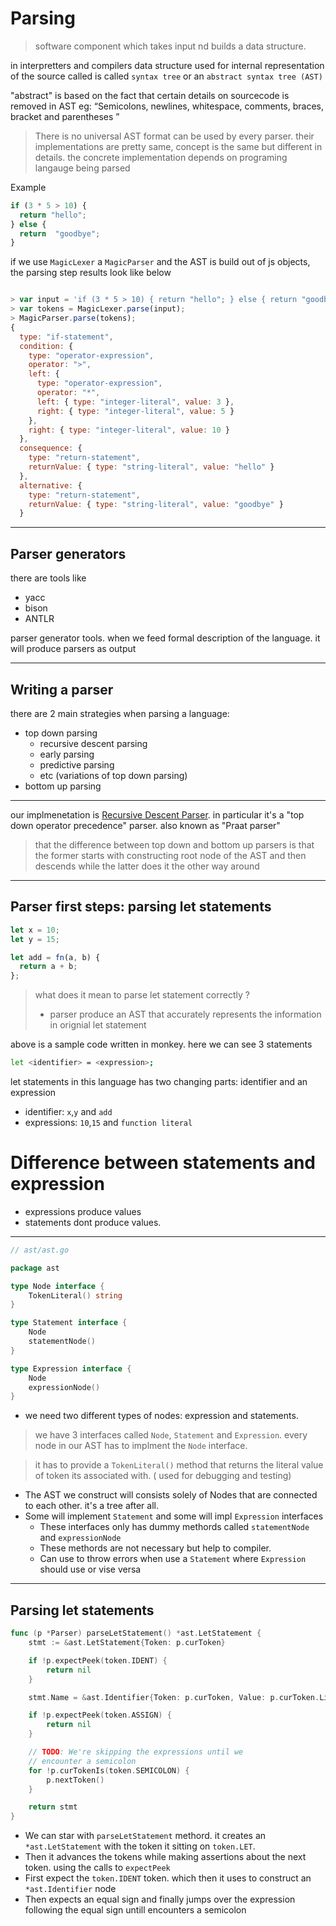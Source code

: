 # Parsing

> software component which takes input nd builds a data structure.

in interpretters and compilers data structure used for internal representation
of the source called is called `syntax tree` or an `abstract syntax tree (AST)`

"abstract" is based on the fact that certain details on sourcecode is removed in AST
eg: “Semicolons, newlines, whitespace, comments, braces, bracket and parentheses ”

> There is no universal AST format can be used by every parser. 
their implementations are pretty same, concept is the same
but different in details. the concrete implementation depends on 
programing langauge being parsed

Example

```js
if (3 * 5 > 10) {
  return "hello";
} else {
  return  "goodbye";
}
```

if we use `MagicLexer` a `MagicParser` and the AST is build out of js objects,
the parsing step results look like below
```js

> var input = 'if (3 * 5 > 10) { return "hello"; } else { return "goodbye"; }';
> var tokens = MagicLexer.parse(input);
> MagicParser.parse(tokens);
{
  type: "if-statement",
  condition: {
    type: "operator-expression",
    operator: ">",
    left: {
      type: "operator-expression",
      operator: "*",
      left: { type: "integer-literal", value: 3 },
      right: { type: "integer-literal", value: 5 }
    },
    right: { type: "integer-literal", value: 10 }
  },
  consequence: {
    type: "return-statement",
    returnValue: { type: "string-literal", value: "hello" }
  },
  alternative: {
    type: "return-statement",
    returnValue: { type: "string-literal", value: "goodbye" }
  }
```
----

## Parser generators

there are tools like

- yacc
- bison
- ANTLR 

parser generator tools. when we feed formal description of the language. 
it will produce parsers as output

---

## Writing a parser

there are 2 main strategies when parsing a language:

- top down parsing
  - recursive descent parsing
  - early parsing
  - predictive parsing
  - etc (variations of top down parsing)
- bottom up parsing


---

our implmenetation is [Recursive Descent Parser](https://en.wikipedia.org/wiki/Recursive_descent_parser). in particular
it's a "top down operator precedence" parser. also known as "Praat parser"


> that the difference between top down and bottom up parsers is that 
the former starts with constructing root node of the AST and then 
descends while the latter does it the other way around

---

## Parser first steps: parsing let statements

```js
let x = 10;
let y = 15;

let add = fn(a, b) {
  return a + b;
};
```


> what does it mean to parse let statement correctly ?
> - parser produce an AST that accurately represents the information in orignial let statement


above is a sample code written in monkey. here we can see 3 statements
```bash
let <identifier> = <expression>;
```
let statements in this language has two changing parts: identifier and an expression

- identifier: `x`,`y` and `add`
- expressions: `10`,`15` and `function literal`


Difference between statements and expression
====

- expressions produce values
- statements dont produce values. 


---

```go
// ast/ast.go

package ast

type Node interface {
    TokenLiteral() string
}

type Statement interface {
    Node
    statementNode()
}

type Expression interface {
    Node
    expressionNode()
}
```

- we need two different types of nodes: expression and statements.


> we have 3 interfaces called `Node`, `Statement` and `Expression`. every node in our
  AST has to implment the `Node` interface.

> it has to provide a `TokenLiteral()` method that returns the literal value of
  token its associated with. ( used for debugging and testing)


- The AST we construct will consists solely of Nodes that are connected to each other. 
it's a tree after all.
- Some will implement `Statement` and some will impl  `Expression` interfaces
  - These interfaces only has dummy methords called `statementNode` and `expressionNode`
  - These methords are not necessary  but help to compiler.
  - Can use to throw errors when use a `Statement` where `Expression` should use or vise versa

---

## Parsing let statements

```go
func (p *Parser) parseLetStatement() *ast.LetStatement {
	stmt := &ast.LetStatement{Token: p.curToken}

	if !p.expectPeek(token.IDENT) {
		return nil
	}

	stmt.Name = &ast.Identifier{Token: p.curToken, Value: p.curToken.Literal}

	if !p.expectPeek(token.ASSIGN) {
		return nil
	}

	// TODO: We're skipping the expressions until we
	// encounter a semicolon
	for !p.curTokenIs(token.SEMICOLON) {
		p.nextToken()
	}

	return stmt
}
```

- We can star with `parseLetStatement` methord. it creates an `*ast.LetStatement` with the token it sitting on `token.LET`.
- Then it advances the tokens while making assertions about the next token. using the calls to `expectPeek`
- First expect the `token.IDENT` token. which then it uses to construct an `*ast.Identifier` node
- Then expects an equal sign and finally jumps over the expression following the equal sign untill encounters a semicolon

